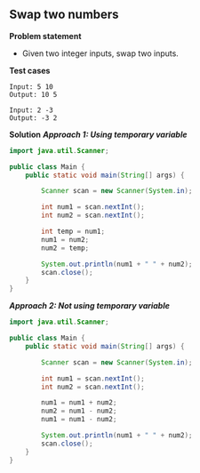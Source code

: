 ## Swap two numbers

**Problem statement**

- Given two integer inputs, swap two inputs.

**Test cases**

```
Input: 5 10
Output: 10 5

Input: 2 -3
Output: -3 2
```

**Solution**
_**Approach 1: Using temporary variable**_

```java
import java.util.Scanner;

public class Main {
	public static void main(String[] args) {

		Scanner scan = new Scanner(System.in);

		int num1 = scan.nextInt();
		int num2 = scan.nextInt();

		int temp = num1;
		num1 = num2;
		num2 = temp;

		System.out.println(num1 + " " + num2);
		scan.close();
	}
}
```

_**Approach 2: Not using temporary variable**_

```java
import java.util.Scanner;

public class Main {
	public static void main(String[] args) {

		Scanner scan = new Scanner(System.in);

		int num1 = scan.nextInt();
		int num2 = scan.nextInt();

		num1 = num1 + num2;
		num2 = num1 - num2;
		num1 = num1 - num2;

		System.out.println(num1 + " " + num2);
		scan.close();
	}
}
```
